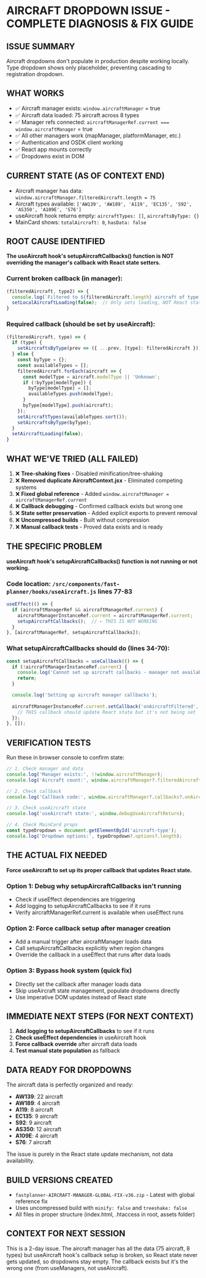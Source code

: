 # AIRCRAFT DROPDOWN ISSUE - COMPLETE DIAGNOSIS & FIX GUIDE

## ISSUE SUMMARY
Aircraft dropdowns don't populate in production despite working locally. Type dropdown shows only placeholder, preventing cascading to registration dropdown.

## WHAT WORKS
- ✅ Aircraft manager exists: `window.aircraftManager` = true  
- ✅ Aircraft data loaded: 75 aircraft across 8 types
- ✅ Manager refs connected: `aircraftManagerRef.current === window.aircraftManager` = true
- ✅ All other managers work (mapManager, platformManager, etc.)
- ✅ Authentication and OSDK client working
- ✅ React app mounts correctly
- ✅ Dropdowns exist in DOM

## CURRENT STATE (AS OF CONTEXT END)
- Aircraft manager has data: `window.aircraftManager.filteredAircraft.length = 75`
- Aircraft types available: `['AW139', 'AW189', 'A119', 'EC135', 'S92', 'AS350', 'A109E', 'S76']`
- useAircraft hook returns empty: `aircraftTypes: []`, `aircraftsByType: {}`
- MainCard shows: `totalAircraft: 0`, `hasData: false`

## ROOT CAUSE IDENTIFIED
**The useAircraft hook's setupAircraftCallbacks() function is NOT overriding the manager's callback with React state setters.**

### Current broken callback (in manager):
```javascript
(filteredAircraft, type2) => {
  console.log(`Filtered to ${filteredAircraft.length} aircraft of type ${type2 || "all"}`);
  setLocalAircraftLoading(false);  // Only sets loading, NOT React state
}
```

### Required callback (should be set by useAircraft):
```javascript
(filteredAircraft, type) => {
  if (type) {
    setAircraftsByType(prev => ({ ...prev, [type]: filteredAircraft }));
  } else {
    const byType = {};
    const availableTypes = [];
    filteredAircraft.forEach(aircraft => {
      const modelType = aircraft.modelType || 'Unknown';
      if (!byType[modelType]) {
        byType[modelType] = [];
        availableTypes.push(modelType);
      }
      byType[modelType].push(aircraft);
    });
    setAircraftTypes(availableTypes.sort());
    setAircraftsByType(byType);
  }
  setAircraftLoading(false);
}
```

## WHAT WE'VE TRIED (ALL FAILED)
1. ❌ **Tree-shaking fixes** - Disabled minification/tree-shaking
2. ❌ **Removed duplicate AircraftContext.jsx** - Eliminated competing systems  
3. ❌ **Fixed global reference** - Added `window.aircraftManager = aircraftManagerRef.current`
4. ❌ **Callback debugging** - Confirmed callback exists but wrong one
5. ❌ **State setter preservation** - Added explicit exports to prevent removal
6. ❌ **Uncompressed builds** - Built without compression
7. ❌ **Manual callback tests** - Proved data exists and is ready

## THE SPECIFIC PROBLEM
**useAircraft hook's setupAircraftCallbacks() function is not running or not working.**

### Code location: `/src/components/fast-planner/hooks/useAircraft.js` lines 77-83
```javascript
useEffect(() => {
  if (aircraftManagerRef && aircraftManagerRef.current) {
    aircraftManagerInstanceRef.current = aircraftManagerRef.current;
    setupAircraftCallbacks();  // ← THIS IS NOT WORKING
  }
}, [aircraftManagerRef, setupAircraftCallbacks]);
```

### What setupAircraftCallbacks should do (lines 34-70):
```javascript
const setupAircraftCallbacks = useCallback(() => {
  if (!aircraftManagerInstanceRef.current) {
    console.log('Cannot set up aircraft callbacks - manager not available');
    return;
  }

  console.log('Setting up aircraft manager callbacks');
  
  aircraftManagerInstanceRef.current.setCallback('onAircraftFiltered', (filteredAircraft, type) => {
    // THIS callback should update React state but it's not being set
  });
}, []);
```

## VERIFICATION TESTS
Run these in browser console to confirm state:

```javascript
// 1. Check manager and data
console.log('Manager exists:', !!window.aircraftManager);
console.log('Aircraft count:', window.aircraftManager?.filteredAircraft?.length);

// 2. Check callback
console.log('Callback code:', window.aircraftManager?.callbacks?.onAircraftFiltered?.toString());

// 3. Check useAircraft state  
console.log('useAircraft state:', window.debugUseAircraftReturn);

// 4. Check MainCard props
const typeDropdown = document.getElementById('aircraft-type');
console.log('Dropdown options:', typeDropdown?.options?.length);
```

## THE ACTUAL FIX NEEDED
**Force useAircraft to set up its proper callback that updates React state.**

### Option 1: Debug why setupAircraftCallbacks isn't running
- Check if useEffect dependencies are triggering
- Add logging to setupAircraftCallbacks to see if it runs
- Verify aircraftManagerRef.current is available when useEffect runs

### Option 2: Force callback setup after manager creation
- Add a manual trigger after aircraftManager loads data
- Call setupAircraftCallbacks explicitly when region changes
- Override the callback in a useEffect that runs after data loads

### Option 3: Bypass hook system (quick fix)
- Directly set the callback after manager loads data
- Skip useAircraft state management, populate dropdowns directly
- Use imperative DOM updates instead of React state

## IMMEDIATE NEXT STEPS (FOR NEXT CONTEXT)
1. **Add logging to setupAircraftCallbacks** to see if it runs
2. **Check useEffect dependencies** in useAircraft hook  
3. **Force callback override** after aircraft data loads
4. **Test manual state population** as fallback

## DATA READY FOR DROPDOWNS
The aircraft data is perfectly organized and ready:
- **AW139**: 22 aircraft
- **AW189**: 4 aircraft  
- **A119**: 8 aircraft
- **EC135**: 9 aircraft
- **S92**: 9 aircraft
- **AS350**: 12 aircraft
- **A109E**: 4 aircraft
- **S76**: 7 aircraft

The issue is purely in the React state update mechanism, not data availability.

## BUILD VERSIONS CREATED
- `fastplanner-AIRCRAFT-MANAGER-GLOBAL-FIX-v36.zip` - Latest with global reference fix
- Uses uncompressed build with `minify: false` and `treeshake: false`
- All files in proper structure (index.html, .htaccess in root, assets folder)

## CONTEXT FOR NEXT SESSION
This is a 2-day issue. The aircraft manager has all the data (75 aircraft, 8 types) but useAircraft hook's callback setup is broken, so React state never gets updated, so dropdowns stay empty. The callback exists but it's the wrong one (from useManagers, not useAircraft).